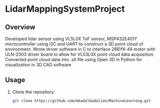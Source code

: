 # LidarMappingSystemProject

## Overview

Developed lidar sensor using VL5L0X ToF sensor, MSP432E401Y microcontroller using I2C and UART to construct a 3D point cloud of environment. Wrote driver software in C to interface 28BYK-49 motor with ULN-2003 driver board to allow for VL53L0X point cloud data acquisition. Converted point cloud data into .stl file using Open 3D in Python for visualization in 3D CAD software


## Usage

1. Clone the repository:
   ```bash
   git clone https://github.com/mbadalbadalian/MachineLearning.git
